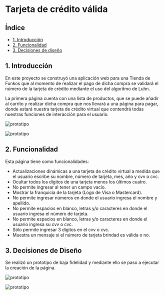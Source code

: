 # Tarjeta de crédito válida

## Índice

* [1. Introducción](#1-introducción)
* [2. Funcionalidad](#2-funcionalidad)
* [3. Decisiones de diseño](#3-decisiones-de-diseño)


## 1. Introducción

En este proyecto se construyó una aplicación web para una Tienda de Funkos que al momento de realizar el
pago de dicha compra se validará el número de la tarjeta de crédito mediante el uso del algoritmo de 
Luhn.

La primera página cuenta con una lista de productos, que se puede añadir al carrito y realizar dicha compra que
nos llevará a una página para pagar, donde estará nuestra tarjeta de crédito virtual que contendrá
todas nuestras funciones de interacción para el usuario.

![prototipo](src/assets/diseño1.1.png)

![prototipo](src/assets/diseño1.2.png)



## 2. Funcionalidad

Esta página tiene como funcionalidades:

* Actualizaciones dinámicas a una tarjeta de crédito virtual a medida que el usuario escribe su nombre,
número de tarjeta, mes, año y cvv o cvc.
* Ocultar todos los dígitos de una tarjeta menos los últimos cuatro.
* No permite ingresar al tener un campo vacío.
* Mostrar la franquicia de la tarjeta (Logo de Visa o Mastercard).
* No permite ingresar números en donde el usuario ingresa el nombre y apellido.
* No permite espacios en blanco, letras y/o caracteres en donde el usuario ingresa el número de tarjeta.
* No permite espacios en blanco, letras y/o caracteres en donde el usuario ingresa su cvv o cvc.
* Sólo permite ingresar 3 dígitos en el cvv o cvc.
* Muestra un mensaje si el número de tarjeta brindad es válida o no.
  

## 3. Decisiones de Diseño

Se realizó un prototipo de baja fidelidad y mediante ello se paso a ejecutar la creación de la página.

![prototipo](src/assets/diseño1.png)

![prototipo](src/assets/diseño2.png)

